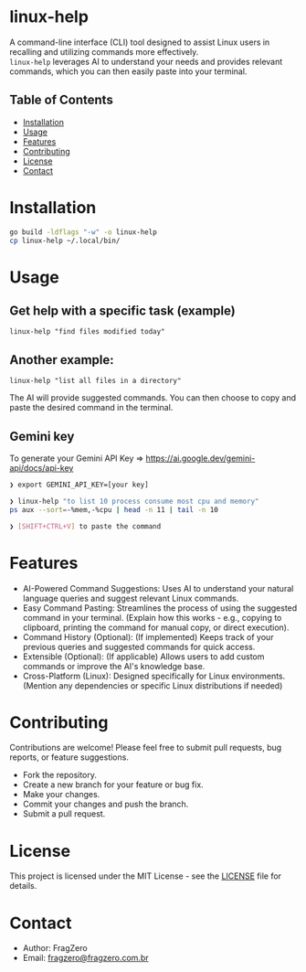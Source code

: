# linux-help

A command-line interface (CLI) tool designed to assist Linux users in recalling and utilizing commands more effectively.  
`linux-help` leverages AI to understand your needs and provides relevant commands, which you can then easily paste into your terminal.

## Table of Contents

- [Installation](#installation)
- [Usage](#usage)
- [Features](#features)
- [Contributing](#contributing)
- [License](#license)
- [Contact](#contact)

# Installation

```sh
go build -ldflags "-w" -o linux-help
cp linux-help ~/.local/bin/
```

# Usage

## Get help with a specific task (example)
`linux-help "find files modified today"`

## Another example:
`linux-help "list all files in a directory"`

The AI will provide suggested commands. You can then choose to copy and paste the desired command in the terminal.

## Gemini key

To generate your Gemini API Key => https://ai.google.dev/gemini-api/docs/api-key

```sh
❯ export GEMINI_API_KEY=[your key]

❯ linux-help "to list 10 process consume most cpu and memory"
ps aux --sort=-%mem,-%cpu | head -n 11 | tail -n 10

❯ [SHIFT+CTRL+V] to paste the command
```

# Features

- AI-Powered Command Suggestions: Uses AI to understand your natural language queries and suggest relevant Linux commands.
- Easy Command Pasting: Streamlines the process of using the suggested command in your terminal. (Explain how this works - e.g., copying to clipboard, printing the command for manual copy, or direct execution).
- Command History (Optional): (If implemented) Keeps track of your previous queries and suggested commands for quick access.
- Extensible (Optional): (If applicable) Allows users to add custom commands or improve the AI's knowledge base.
- Cross-Platform (Linux): Designed specifically for Linux environments. (Mention any dependencies or specific Linux distributions if needed)

# Contributing

Contributions are welcome!
Please feel free to submit pull requests, bug reports, or feature suggestions.

- Fork the repository.
- Create a new branch for your feature or bug fix.
- Make your changes.
- Commit your changes and push the branch.   
- Submit a pull request.

# License
This project is licensed under the MIT License - see the [LICENSE](LICENSE) file for details.

# Contact

- Author: FragZero
- Email: fragzero@fragzero.com.br
